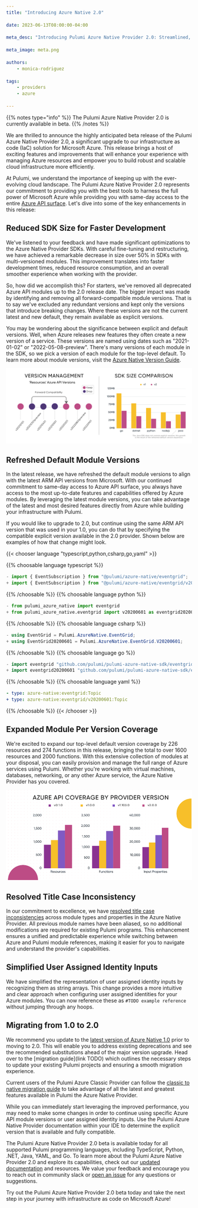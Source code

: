 ```yaml
---
title: "Introducing Azure Native 2.0"

date: 2023-06-13T08:00:00-04:00

meta_desc: "Introducing Pulumi Azure Native Provider 2.0: Streamlined, Expanded, and More Powerful than Ever!"

meta_image: meta.png

authors:
    - monica-rodriguez

tags:
    - providers
    - azure

---
```


{{% notes type="info" %}}
The Pulumi Azure Native Provider 2.0 is currently available in beta.
{{% /notes %}}

We are thrilled to announce the highly anticipated beta release of the Pulumi Azure Native Provider 2.0, a significant upgrade to our infrastructure as code (IaC) solution for Microsoft Azure. This release brings a host of exciting features and improvements that will enhance your experience with managing Azure resources and empower you to build robust and scalable cloud infrastructure more efficiently.

<!--more-->

At Pulumi, we understand the importance of keeping up with the ever-evolving cloud landscape. The Pulumi Azure Native Provider 2.0 represents our commitment to providing you with the best tools to harness the full power of Microsoft Azure while providing you with same-day access to the entire [Azure API surface](https://docs.microsoft.com/en-us/rest/api/azure/). Let's dive into some of the key enhancements in this release:

## Reduced SDK Size for Faster Development

We've listened to your feedback and have made significant optimizations to the Azure Native Provider SDKs. With careful fine-tuning and restructuring, we have achieved a remarkable decrease in size over 50% in SDKs with multi-versioned modules. This improvement translates into faster development times, reduced resource consumption, and an overall smoother experience when working with the provider.

So, how did we accomplish this? For starters, we've removed all deprecated Azure API modules up to the 2.0 release date. The bigger impact was made by identifying and removing all forward-compatible module versions. That is to say we've excluded any redundant versions and kept only the versions that introduce breaking changes. Where these versions are not the current latest and new default, they remain available as explicit versions.

You may be wondering about the significance between explicit and default versions. Well, when Azure releases new features they often create a new version of a service. These versions are named using dates such as "2021-01-02" or "2022-05-08-preview". There's many versions of each module in the SDK, so we pick a version of each module for the top-level default. To learn more about module versions, visit the [Azure Native Version Guide](https://www.pulumi.com/registry/packages/azure-native/version-guide/).

![version_squeeze_diagram](./azurev2-diagrams.png)

## Refreshed Default Module Versions

In the latest release, we have refreshed the default module versions to align with the latest ARM API versions from Microsoft. With our continued commitment to same-day access to Azure API surface, you always have access to the most up-to-date features and capabilities offered by Azure modules. By leveraging the latest module versions, you can take advantage of the latest and most desired features directly from Azure while building your infrastructure with Pulumi.

If you would like to upgrade to 2.0, but continue using the same ARM API version that was used in your 1.0, you can do that by specifying the compatible explicit version available in the 2.0 provider. Shown below are examples of how that change might look.

{{< chooser language "typescript,python,csharp,go,yaml" >}}

{{% choosable language typescript %}}

```typescript
- import { EventSubscription } from "@pulumi/azure-native/eventgrid";
+ import { EventSubscription } from "@pulumi/azure-native/eventgrid/v20200601";
```

{{% /choosable %}}
{{% choosable language python %}}

```python
- from pulumi_azure_native import eventgrid
+ from pulumi_azure_native.eventgrid import v20200601 as eventgrid20200601
```

{{% /choosable %}}
{{% choosable language csharp %}}

```csharp
- using EventGrid = Pulumi.AzureNative.EventGrid;
+ using EventGrid20200601 = Pulumi.AzureNative.EventGrid.V20200601;
```

{{% /choosable %}}
{{% choosable language go %}}

```go
- import eventgrid "github.com/pulumi/pulumi-azure-native-sdk/eventgrid/v2"
+ import eventgrid20200601 "github.com/pulumi/pulumi-azure-native-sdk/eventgrid/v2/v20200601”
```

{{% /choosable %}}
{{% choosable language yaml %}}

```yaml
- type: azure-native:eventgrid:Topic
+ type: azure-native:eventgrid/v20200601:Topic
```

{{% /choosable %}}
{{< /chooser >}}

## Expanded Module Per Version Coverage

We're excited to expand our top-level default version coverage by 226 resources and 274 functions in this release, bringing the total to over 1600 resources and 2000 functions. With this extensive collection of modules at your disposal, you can easily provision and manage the full range of Azure services using Pulumi. Whether you're working with virtual machines, databases, networking, or any other Azure service, the Azure Native Provider has you covered.

![version_squeeze_diagram](./azurev2-provider-coverage.png)

## Resolved Title Case Inconsistency

In our commitment to excellence, we have [resolved title case inconsistencies](https://github.com/pulumi/pulumi-azure-native/pull/2366) across module types and properties in the Azure Native Provider. All previous module names have been aliased, so no additional modifications are required for existing Pulumi programs. This enhancement ensures a unified and predictable experience while switching between Azure and Pulumi module references, making it easier for you to navigate and understand the provider's capabilities.

## Simplified User Assigned Identity Inputs

We have simplified the representation of user assigned identity inputs by recognizing them as string arrays. This change provides a more intuitive and clear approach when configuring user assigned identities for your Azure modules. You can now reference these as `#TODO example reference` without jumping through any hoops.

## Migrating from 1.0 to 2.0

We recommend you update to the [latest version of Azure Native 1.0](https://github.com/pulumi/pulumi-azure-native/releases/tag/v1.103.0) prior to moving to 2.0. This will enable you to address existing deprecations and see the recommended substitutions ahead of the major version upgrade. Head over to the [migration guide](link TODO) which outlines the necessary steps to update your existing Pulumi projects and ensuring a smooth migration experience.

Current users of the Pulumi Azure Classic Provider can follow the [classic to native migration guide](https://www.pulumi.com/registry/packages/azure-native/from-classic/) to take advantage of all the latest and greatest features available in Pulumi the Azure Native Provider.

While you can immediately start leveraging the improved performance, you may need to make some changes in order to continue using specific Azure API module versions or user assigned identity inputs. Use the Pulumi Azure Native Provider documentation within your IDE to determine the explicit version that is available and fully compatible.

<!-- TODO MAYBE Add code snippet of a before and after short program from default to calling an explicit verison and updating userassigned identities -->

The Pulumi Azure Native Provider 2.0 beta is available today for all supported Pulumi programming languages, including TypeScript, Python, .NET, Java, YAML, and Go. To learn more about the Pulumi Azure Native Provider 2.0 and explore its capabilities, check out our [updated documentation](https://www.pulumi.com/registry/packages/azure-native-v2/) and resources. We value your feedback and encourage you to reach out in community slack or [open an issue](https://github.com/pulumi/pulumi-azure-native) for any questions or suggestions.

Try out the Pulumi Azure Native Provider 2.0 beta today and take the next step in your journey with infrastructure as code on Microsoft Azure!
